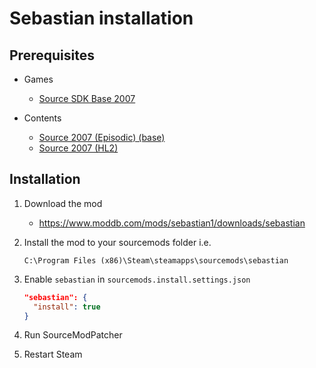 # Sebastian installation

## Prerequisites

- Games
  - [Source SDK Base 2007](../../../game-installation/game-installation/source-sdk-base-2007.md)

- Contents
  - [Source 2007 (Episodic) (base)](../../../SourceContentInstaller/v0/content-installation/source-2007.md#episodic-base-content)
  - [Source 2007 (HL2)](../../../SourceContentInstaller/v0/content-installation/source-2007.md#hl2-content)

## Installation

1. Download the mod

   - <https://www.moddb.com/mods/sebastian1/downloads/sebastian>

2. Install the mod to your sourcemods folder i.e.

   ```text
   C:\Program Files (x86)\Steam\steamapps\sourcemods\sebastian
   ```

3. Enable `sebastian` in `sourcemods.install.settings.json`

   ```json
   "sebastian": {
     "install": true
   }
   ```

4. Run SourceModPatcher
5. Restart Steam
